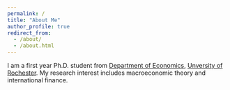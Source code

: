```yaml
---
permalink: /
title: "About Me"
author_profile: true
redirect_from: 
  - /about/
  - /about.html
---
```


I am a first year Ph.D. student from [Department of Economics](https://www.sas.rochester.edu/eco/index.html), [Unversity of Rochester](https://www.rochester.edu/). My research interest includes macroeconomic theory and international finance.

